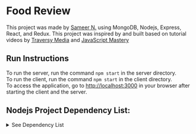# Food Review

This project was made by [Sameer N.](https://github.com/sameer-n012) using MongoDB, Nodejs, Express, React, and Redux.
This project was inspired by and built based on tutorial videos by [Traversy Media](https://www.youtube.com/channel/UC29ju8bIPH5as8OGnQzwJyA) and [JavaScript Mastery](https://www.youtube.com/channel/UCmXmlB4-HJytD7wek0Uo97A)

## Run Instructions

To run the server, run the command `npm start` in the server directory. \
To run the client, run the command `npm start` in the client directory. \
To access the application, go to [http://localhost:3000](http://localhost:3000) in your browser after starting the client and the server.

## Nodejs Project Dependency List:

<details>
<summary>See Dependency List</summary>

-   [Axios](https://axios-http.com/)
-   [bcrypt](https://www.npmjs.com/package/bcrypt)
-   [body-parser](https://www.npmjs.com/package/body-parser)
-   [Bootstrap 5](https://getbootstrap.com/)
-   [cors](https://www.npmjs.com/package/cors)
-   [dotenv](https://www.npmjs.com/package/dotenv)
-   [ESLint](https://eslint.org/)
-   [express](https://expressjs.com/)
-   [express-async-handler](https://www.npmjs.com/package/express-async-handler)
-   [fs](https://nodejs.org/api/fs.html)
-   [jsonwebtoken](https://www.npmjs.com/package/jsonwebtoken)
-   [Moment.js](https://momentjs.com/)
-   [Mongoose](https://mongoosejs.com/)
-   [nodemon](https://nodemon.io/)
-   [React](https://reactjs.org/)
-   [React Bootstrap](https://react-bootstrap.github.io/)
-   [React Icons](https://react-icons.github.io/react-icons/)
-   [React Redux](https://react-redux.js.org/)
-   [React Router DOM](https://www.npmjs.com/package/react-router-dom)
-   [react-scripts](https://www.npmjs.com/package/react-scripts)
-   [Redux](https://redux.js.org/)
-   [Redux Devtools Extension](https://www.npmjs.com/package/redux-devtools-extension)
-   [Redux Thunk](https://www.npmjs.com/package/redux-thunk)
-   [web-vitals](https://www.npmjs.com/package/web-vitals)
</details>
